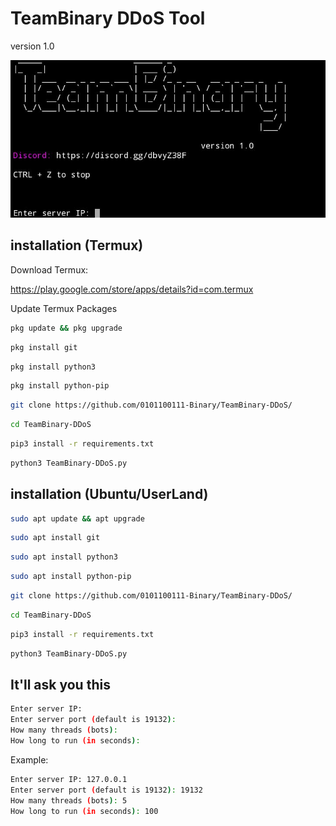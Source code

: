 # TeamBinary DDoS Tool
version 1.0

![banner](banner.png)

## installation (Termux)

Download Termux:

https://play.google.com/store/apps/details?id=com.termux

Update Termux Packages

```bash
pkg update && pkg upgrade
```

```bash
pkg install git
```

```bash
pkg install python3
```

```bash
pkg install python-pip
```

```bash
git clone https://github.com/0101100111-Binary/TeamBinary-DDoS/
```

```bash
cd TeamBinary-DDoS
```

```bash
pip3 install -r requirements.txt
```

```bash
python3 TeamBinary-DDoS.py
```

## installation (Ubuntu/UserLand)

```bash
sudo apt update && apt upgrade
```

```bash
sudo apt install git
```

```bash
sudo apt install python3
```

```bash
sudo apt install python-pip
```

```bash
git clone https://github.com/0101100111-Binary/TeamBinary-DDoS/
```

```bash
cd TeamBinary-DDoS
```

```bash
pip3 install -r requirements.txt
```

```bash
python3 TeamBinary-DDoS.py
```

## It'll ask you this

```bash
Enter server IP:
Enter server port (default is 19132):
How many threads (bots): 
How long to run (in seconds):
```

Example:

```bash
Enter server IP: 127.0.0.1
Enter server port (default is 19132): 19132
How many threads (bots): 5
How long to run (in seconds): 100
```
